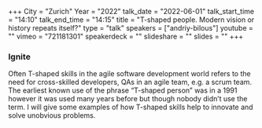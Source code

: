 +++
City = "Zurich"
Year = "2022"
talk_date = "2022-06-01"
talk_start_time = "14:10"
talk_end_time = "14:15"
title = "T-shaped people. Modern vision or history repeats itself?"
type = "talk"
speakers = ["andriy-bilous"]
youtube = ""
vimeo = "721181301"
speakerdeck = ""
slideshare = ""
slides = ""
+++

### Ignite

Often T-shaped skills in the agile software development world refers to the need for cross-skilled developers, QAs in an agile team, e.g. a scrum team. The earliest known use of the phrase “T-shaped person” was in a 1991 however it was used many years before but though nobody didn’t use the term. I will give some examples of how T-shaped skills help to innovate and solve unobvious problems.